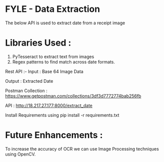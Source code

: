 # FYLE - Data Extraction

The below API is used to extract date from a receipt image 

# Libraries Used :

1. PyTesseract to extract text from images
2. Regex patterns to find match across date formats.

Rest API :-
Input : Base 64 Image Data

Output : Extracted Date

Postman Collection :
https://www.getpostman.com/collections/3df3d7772774bab256fb

API :
http://18.217.27.177:8000/extract_date

Install Requirements using pip install -r requirements.txt

# Future Enhancements :

To increase the accuracy of OCR we can use Image Processing techniques using OpenCV.

